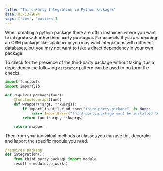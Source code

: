 ```yaml
---
title: "Third-Party Integration in Python Packages"
date: 03-13-2024
tags: ['dev', 'pattern']
---
```


When creating a python package there are often instances where you want to
integrate with other third-party packages. For example if you are creating an
ORM package like sqlalchemy you may want integrations with different databases,
but you may not want to take a direct dependency in your own package. 

To check for the presence of the third-party package without taking it
as a dependency the following `decorator` pattern can be used to perform the
checks. 

```python
import functools
import importlib

def requires_package(func):
    @functools.wraps(func)
    def wrapper(*args, **kwargs):
        if importlib.util.find_spec("third-party-package") is None:
            raise ImportError("third-party-package must be installed to use this feature")
        return func(*args, **kwargs)

    return wrapper
```

Then from your individual methods or classes you can use this decorator and
import the specific module you need. 

```python
@requires_package
def integration():
    from third_party_package import module
    result = module.do_work()
```
